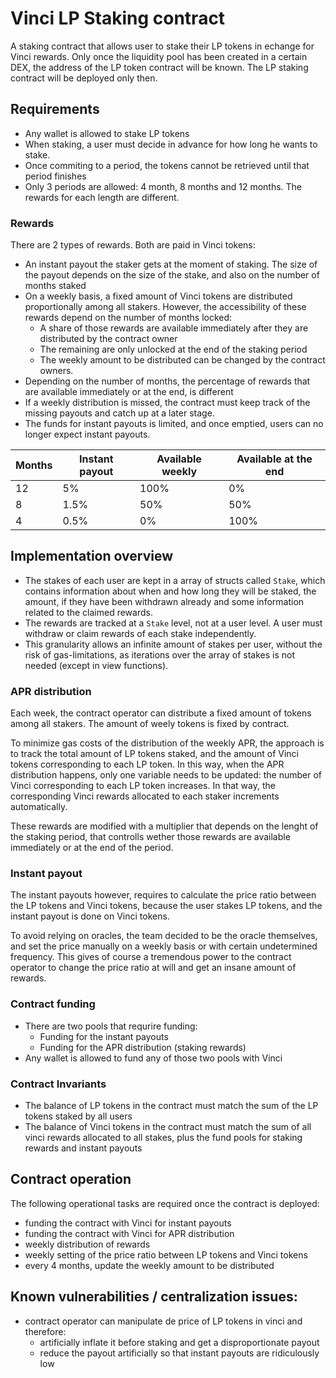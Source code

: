 # Vinci LP Staking contract

A staking contract that allows user to stake their LP tokens in echange for Vinci rewards.
Only once the liquidity pool has been created in a certain DEX, the address of the LP token contract will be known.
The LP staking contract will be deployed only then.

## Requirements

- Any wallet is allowed to stake LP tokens
- When staking, a user must decide in advance for how long he wants to stake.
- Once commiting to a period, the tokens cannot be retrieved until that period finishes
- Only 3 periods are allowed: 4 month, 8 months and 12 months. The rewards for each length are different.

### Rewards

There are 2 types of rewards. Both are paid in Vinci tokens:

- An instant payout the staker gets at the moment of staking. The size of the payout depends on the size of the
  stake, and also on the number of months staked
- On a weekly basis, a fixed amount of Vinci tokens are distributed proportionally among all stakers. However,
  the accessibility of these rewards depend on the number of months locked:
    - A share of those rewards are available immediately after they are distributed by the contract owner
    - The remaining are only unlocked at the end of the staking period
    - The weekly amount to be distributed can be changed by the contract owners. 
- Depending on the number of months, the percentage of rewards that are available immediately or at the end, is
  different
- If a weekly distribution is missed, the contract must keep track of the missing payouts and catch up at a later stage.
- The funds for instant payouts is limited, and once emptied, users can no longer expect instant payouts.

| Months | Instant payout | Available weekly | Available at the end |
|--------|----------------|------------------|----------------------|
| 12     | 5%             | 100%             | 0%                   |
| 8      | 1.5%           | 50%              | 50%                  |
| 4      | 0.5%           | 0%               | 100%                 |

## Implementation overview

- The stakes of each user are kept in a array of structs called `Stake`, which contains information about when and how
  long they will be staked, the amount, if they have been withdrawn already and some information related to the claimed
  rewards.
- The rewards are tracked at a `Stake` level, not at a user level. A user must withdraw or claim rewards of each stake
  independently.
- This granularity allows an infinite amount of stakes per user, without the risk of gas-limitations, as iterations over
  the array of stakes is not needed (except in view functions).

### APR distribution

Each week, the contract operator can distribute a fixed amount of tokens among all stakers.
The amount of weely tokens is fixed by contract.

To minimize gas costs of the distribution of the weekly APR, the approach is to
track the total amount of LP tokens staked, and the amount of Vinci tokens corresponding to each LP token.
In this way, when the APR distribution happens, only one variable needs to be updated: the number of Vinci corresponding
to each LP token increases.
In that way, the corresponding Vinci rewards allocated to each staker increments automatically.

These rewards are modified with a multiplier that depends on the lenght of the staking period,
that controlls wether those rewards are available immediately or at the end of the period.

### Instant payout

The instant payouts however, requires to calculate the price ratio between the LP tokens and Vinci tokens, because the
user stakes LP tokens, and the instant payout is done on Vinci tokens.

To avoid relying on oracles, the team decided to be the oracle themselves, and set the price manually on a weekly basis
or with certain undetermined frequency. This gives of course a tremendous power to the contract operator to change the
price ratio at will and get an insane amount of rewards.

### Contract funding

- There are two pools that requrire funding:
    - Funding for the instant payouts
    - Funding for the APR distribution (staking rewards)
- Any wallet is allowed to fund any of those two pools with Vinci

### Contract Invariants

- The balance of LP tokens in the contract must match the sum of the LP tokens staked by all users
- The balance of Vinci tokens in the contract must match the sum of all vinci rewards allocated to all stakes, plus the
  fund pools for staking rewards and instant payouts

## Contract operation

The following operational tasks are required once the contract is deployed:

- funding the contract with Vinci for instant payouts
- funding the contract with Vinci for APR distribution
- weekly distribution of rewards
- weekly setting of the price ratio between LP tokens and Vinci tokens
- every 4 months, update the weekly amount to be distributed

## Known vulnerabilities / centralization issues:

- contract operator can manipulate de price of LP tokens in vinci and therefore:
    - artificially inflate it before staking and get a disproportionate payout
    - reduce the payout artificially so that instant payouts are ridiculously low 